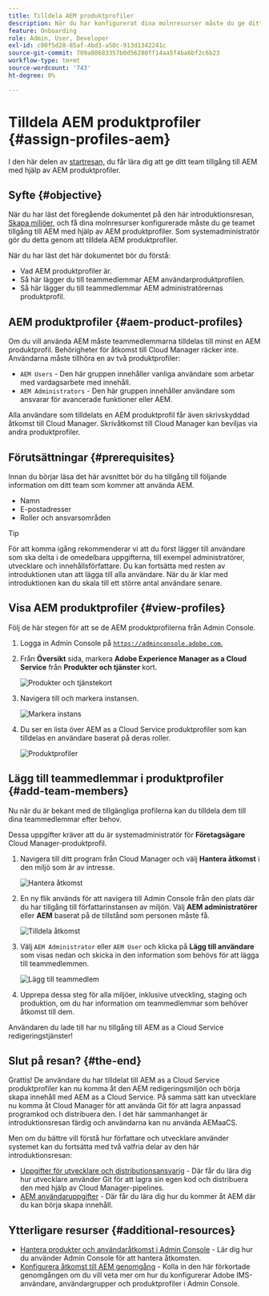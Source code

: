 ```yaml
---
title: Tilldela AEM produktprofiler
description: När du har konfigurerat dina molnresurser måste du ge ditt team åtkomst till AEM med hjälp AEM produktprofiler.
feature: Onboarding
role: Admin, User, Developer
exl-id: c00f5d28-85af-4bd3-a50c-913d1342241c
source-git-commit: 709a80683357b0d56280ff14aa5f4ba6bf2c6b23
workflow-type: tm+mt
source-wordcount: '743'
ht-degree: 0%

---
```


# Tilldela AEM produktprofiler {#assign-profiles-aem}

I den här delen av [startresan,](overview.md) du får lära dig att ge ditt team tillgång till AEM med hjälp av AEM produktprofiler.

## Syfte {#objective}

När du har läst det föregående dokumentet på den här introduktionsresan, [Skapa miljöer,](create-environments.md) och få dina molnresurser konfigurerade måste du ge teamet tillgång till AEM med hjälp av AEM produktprofiler. Som systemadministratör gör du detta genom att tilldela AEM produktprofiler.

När du har läst det här dokumentet bör du förstå:

* Vad AEM produktprofiler är.
* Så här lägger du till teammedlemmar AEM användarproduktprofilen.
* Så här lägger du till teammedlemmar AEM administratörernas produktprofil.

## AEM produktprofiler {#aem-product-profiles}

Om du vill använda AEM måste teammedlemmarna tilldelas till minst en AEM produktprofil. Behörigheter för åtkomst till Cloud Manager räcker inte. Användarna måste tillhöra en av två produktprofiler:

* `AEM Users` - Den här gruppen innehåller vanliga användare som arbetar med vardagsarbete med innehåll.
* `AEM Administrators` - Den här gruppen innehåller användare som ansvarar för avancerade funktioner eller AEM.

Alla användare som tilldelats en AEM produktprofil får även skrivskyddad åtkomst till Cloud Manager. Skrivåtkomst till Cloud Manager kan beviljas via andra produktprofiler.

## Förutsättningar {#prerequisites}

Innan du börjar läsa det här avsnittet bör du ha tillgång till följande information om ditt team som kommer att använda AEM.

* Namn
* E-postadresser
* Roller och ansvarsområden

>[!TIP]
>
>För att komma igång rekommenderar vi att du först lägger till användare som ska delta i de omedelbara uppgifterna, till exempel administratörer, utvecklare och innehållsförfattare. Du kan fortsätta med resten av introduktionen utan att lägga till alla användare. När du är klar med introduktionen kan du skala till ett större antal användare senare.

## Visa AEM produktprofiler {#view-profiles}

Följ de här stegen för att se de AEM produktprofilerna från Admin Console.

1. Logga in Admin Console på [`https://adminconsole.adobe.com`.](https://adminconsole.adobe.com)

1. Från **Översikt** sida, markera **Adobe Experience Manager as a Cloud Service** från **Produkter och tjänster** kort.

   ![Produkter och tjänstekort](/help/journey-onboarding/assets/assign-team1.png)

1. Navigera till och markera instansen.

   ![Markera instans](/help/journey-onboarding/assets/cloud-profiles-1.png)

1. Du ser en lista över AEM as a Cloud Service produktprofiler som kan tilldelas en användare baserat på deras roller.

   ![Produktprofiler](/help/journey-onboarding/assets/cloud-profiles-2.png)

## Lägg till teammedlemmar i produktprofiler {#add-team-members}

Nu när du är bekant med de tillgängliga profilerna kan du tilldela dem till dina teammedlemmar efter behov.

Dessa uppgifter kräver att du är systemadministratör för **Företagsägare** Cloud Manager-produktprofil.

1. Navigera till ditt program från Cloud Manager och välj **Hantera åtkomst** i den miljö som är av intresse.

   ![Hantera åtkomst](/help/journey-onboarding/assets/add-team1.png)

1. En ny flik används för att navigera till Admin Console från den plats där du har tillgång till författarinstansen av miljön. Välj **AEM administratörer** eller **AEM** baserat på de tillstånd som personen måste få.

   ![Tilldela åtkomst](/help/journey-onboarding/assets/add-team2.png)

1. Välj `AEM Administrator` eller `AEM User` och klicka på **Lägg till användare** som visas nedan och skicka in den information som behövs för att lägga till teammedlemmen.

   ![Lägg till teammedlem](/help/journey-onboarding/assets/add-team3.png)

1. Upprepa dessa steg för alla miljöer, inklusive utveckling, staging och produktion, om du har information om teammedlemmar som behöver åtkomst till dem.

Användaren du lade till har nu tillgång till AEM as a Cloud Service redigeringstjänster!

## Slut på resan? {#the-end}

Grattis! De användare du har tilldelat till AEM as a Cloud Service produktprofiler kan nu komma åt den AEM redigeringsmiljön och börja skapa innehåll med AEM as a Cloud Service. På samma sätt kan utvecklare nu komma åt Cloud Manager för att använda Git för att lagra anpassad programkod och distribuera den. I det här sammanhanget är introduktionsresan färdig och användarna kan nu använda AEMaaCS.

Men om du bättre vill förstå hur författare och utvecklare använder systemet kan du fortsätta med två valfria delar av den här introduktionsresan:

* [Uppgifter för utvecklare och distributionsansvarig](developers.md) - Där får du lära dig hur utvecklare använder Git för att lagra sin egen kod och distribuera den med hjälp av Cloud Manager-pipelines.
* [AEM användaruppgifter](aem-users.md) - Där får du lära dig hur du kommer åt AEM där du kan börja skapa innehåll.

## Ytterligare resurser {#additional-resources}

* [Hantera produkter och användaråtkomst i Admin Console](/help/security/ims-support.md#managing-products-and-user-access-in-admin-console) - Lär dig hur du använder Admin Console för att hantera åtkomsten.
* [Konfigurera åtkomst till AEM genomgång](https://experienceleague.adobe.com/docs/experience-manager-learn/cloud-service/accessing/walk-through.html?lang=en) - Kolla in den här förkortade genomgången om du vill veta mer om hur du konfigurerar Adobe IMS-användare, användargrupper och produktprofiler i Admin Console.

